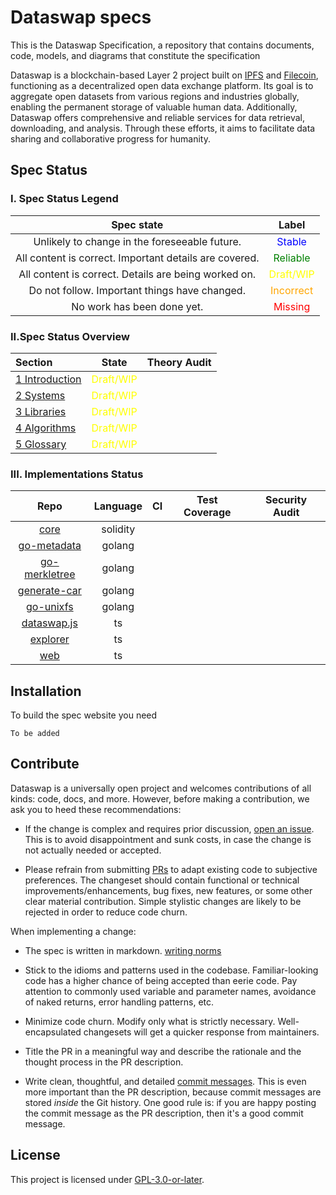 # Dataswap specs

This is the Dataswap Specification, a repository that contains documents, code, models, and diagrams that constitute the specification

Dataswap is a blockchain-based Layer 2 project built on [IPFS](https://ipfs.tech/) and [Filecoin](https://filecoin.io/), functioning as a decentralized open data exchange platform. Its goal is to aggregate open datasets from various regions and industries globally, enabling the permanent storage of valuable human data. Additionally, Dataswap offers comprehensive and reliable services for data retrieval, downloading, and analysis. Through these efforts, it aims to facilitate data sharing and collaborative progress for humanity.

## Spec Status

### I. Spec Status Legend

|Spec state|Label|
|:---:|:---:|
|Unlikely to change in the foreseeable future.|<font color="blue">Stable</font>|
|All content is correct. Important details are covered.|<font color="green">Reliable</font>|
|All content is correct. Details are being worked on.|<font color="yellow">Draft/WIP</font>|
|Do not follow. Important things have changed.|<font color="orange">Incorrect</font>|
|No work has been done yet.|<font color="red">Missing</font>|

### II.Spec Status Overview

|Section|State|Theory Audit|
|:---|:---:|:---:|
|[1 Introduction](./introduction/)|<font color="yellow">Draft/WIP</font>|
|[2 Systems](./systems/)|<font color="yellow">Draft/WIP</font>|
|[3 Libraries](./libraries/)|<font color="yellow">Draft/WIP</font>|
|[4 Algorithms](./algorithms/)|<font color="yellow">Draft/WIP</font>|
|[5 Glossary](./glossary/)|<font color="yellow">Draft/WIP</font>|

### III. Implementations Status

|Repo|Language|CI|Test Coverage|Security Audit|
|:---:|:---:|:---:|:---:|:---:|
|[core](https://github.com/dataswap/core)|solidity||||
|[go-metadata](https://github.com/dataswap/go-metadata)|golang||||
|[go-merkletree](https://github.com/dataswap/go-merkletree)|golang||||
|[generate-car](https://github.com/dataswap/generate-car)|golang||||
|[go-unixfs](https://github.com/dataswap/go-unixfs)|golang||||
|[dataswap.js](https://github.com/dataswap/dataswap.js)|ts||||
|[explorer](https://github.com/dataswap/explorer)|ts||||
|[web](https://github.com/dataswap/web)|ts||||

## Installation

To build the spec website you need

```shell
To be added
```

## Contribute

Dataswap is a universally open project and welcomes contributions of all kinds: code, docs, and more. However, before making a contribution, we ask you to heed these recommendations:

* If the change is complex and requires prior discussion, [open an issue](https://github.com/dataswap/specs/issues). This is to avoid disappointment and sunk costs, in case the change is not actually needed or accepted.

* Please refrain from submitting [PRs](https://github.com/dataswap/specs/pulls) to adapt existing code to subjective preferences. The changeset should contain functional or technical improvements/enhancements, bug fixes, new features, or some other clear material contribution. Simple stylistic changes are likely to be rejected in order to reduce code churn.

When implementing a change:

* The spec is written in markdown. [writing norms](https://docs.github.com/en/get-started/writing-on-github/getting-started-with-writing-and-formatting-on-github/basic-writing-and-formatting-syntax)
* Stick to the idioms and patterns used in the codebase. Familiar-looking code has a higher chance of being accepted than eerie code. Pay attention to commonly used variable and parameter names, avoidance of naked returns, error handling patterns, etc.

* Minimize code churn. Modify only what is strictly necessary. Well-encapsulated changesets will get a quicker response from maintainers.

* Title the PR in a meaningful way and describe the rationale and the thought process in the PR description.

* Write clean, thoughtful, and detailed [commit messages](https://chris.beams.io/posts/git-commit/). This is even more important than the PR description, because commit messages are stored _inside_ the Git history. One good rule is: if you are happy posting the commit message as the PR description, then it's a good commit message.

## License

This project is licensed under [GPL-3.0-or-later](https://www.gnu.org/licenses/gpl-3.0.en.html).
